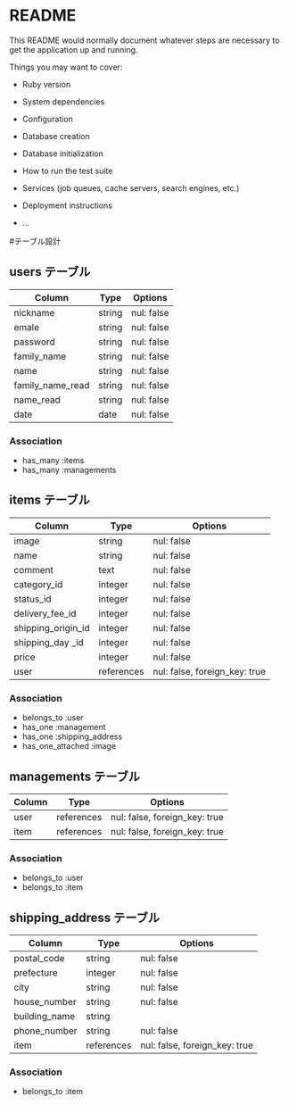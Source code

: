 # README

This README would normally document whatever steps are necessary to get the
application up and running.

Things you may want to cover:

* Ruby version

* System dependencies

* Configuration

* Database creation

* Database initialization

* How to run the test suite

* Services (job queues, cache servers, search engines, etc.)

* Deployment instructions

* ...

#テーブル設計

## users テーブル

| Column           | Type    | Options    |
| ---------------- | ------- | ---------- |
| nickname         | string  | nul: false |
| emale            | string  | nul: false |
| password         | string  | nul: false |
| family_name      | string  | nul: false |
| name             | string  | nul: false |
| family_name_read | string  | nul: false |
| name_read        | string  | nul: false |
| date             | date    | nul: false |

### Association
- has_many :items
- has_many :managements

## items テーブル

| Column             | Type       | Options                       |
| ------------------ | ---------- | ----------------------------- |
| image              | string     | nul: false                    |
| name               | string     | nul: false                    |
| comment            | text       | nul: false                    |
| category_id        | integer    | nul: false                    |
| status_id          | integer    | nul: false                    |
| delivery_fee_id    | integer    | nul: false                    |
| shipping_origin_id | integer    | nul: false                    |
| shipping_day _id   | integer    | nul: false                    |
| price              | integer    | nul: false                    |
| user               | references | nul: false, foreign_key: true |

### Association
- belongs_to :user
- has_one :management
- has_one :shipping_address
- has_one_attached :image

## managements テーブル

| Column  | Type | Options                             |
| ------- | ---- | ----------------------------------- |
| user    | references | nul: false, foreign_key: true |
| item    | references | nul: false, foreign_key: true |

### Association
- belongs_to :user
- belongs_to :item

## shipping_address テーブル

| Column        | Type       | Options                       |
| ------------- | ---------- | ----------------------------- |
| postal_code   | string     | nul: false                    |
| prefecture    | integer    | nul: false                    |
| city          | string     | nul: false                    |
| house_number  | string     | nul: false                    |
| building_name | string     |                               |
| phone_number  | string     | nul: false                    |
| item          | references | nul: false, foreign_key: true |

### Association
- belongs_to :item
